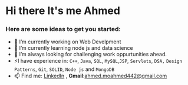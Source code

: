 # Hi there It's me Ahmed


### Here are some ideas to get you started:

- 🔭 I’m currently working on Web Develpment
- 🌱 I’m currently learning node js and data science
- 🌋 I’m always looking for challenging work oppurtunities ahead.
- ⚡I have experience in: `C++`, `Java`, `SQL`, `MySQL`,`JSP`, `Servlets`, `DSA,` `Design Patterns`, `Git`,  `SOLID`, `Node js` and `MongoDB`
- 📫 Find me: [LinkedIn](http://handlebarsjs.com/) , **Gmail**:ahmed.moahmed442@gmail.com
